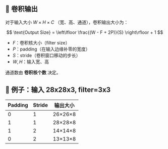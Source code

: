 
## 📌 卷积输出

对于输入大小 $W \times H \times C$ （宽、高、通道），卷积输出大小为：

$$
\text{Output Size} = \left\lfloor \frac{(W - F + 2P)}{S} \right\rfloor + 1
$$

* $F$：卷积核大小（filter size）
* $P$：padding（在输入边缘补零的宽度）
* $S$：stride（卷积窗口移动的步长）
* $W, H$：输入宽、高

通道数由 **卷积核个数** 决定。

## 🎯 例子：输入 28x28x3, filter=3x3

| Padding | Stride | 输出大小    |
| ------- | ------ | ------- |
| 0       | 1      | 26×26×8 |
| 1       | 1      | 28×28×8 |
| 1       | 2      | 14×14×8 |
| 0       | 2      | 13×13×8 |
